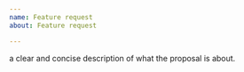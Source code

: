```yaml
---
name: Feature request
about: Feature request

---
```


a clear and concise description of what the proposal is about.
